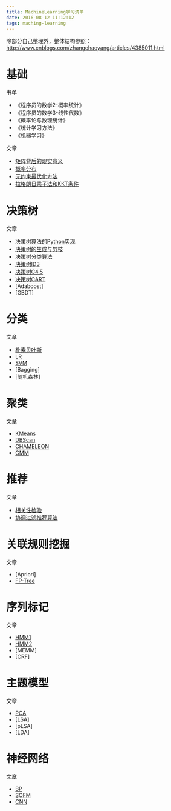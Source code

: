 ```yaml
---
title: MachineLearning学习清单
date: 2016-08-12 11:12:12
tags: maching-learning
---
```


除部分自己整理外，整体结构参照：<http://www.cnblogs.com/zhangchaoyang/articles/4385011.html>


# 基础

书单

- 《程序员的数学2-概率统计》
- 《程序员的数学3-线性代数》
- 《概率论与数理统计》
- 《统计学习方法》
- 《机器学习》


文章

- [矩阵背后的现实意义](http://wenku.baidu.com/link?url=MQzLVzDDzUPcZ0FqIeWB0xziIPHbEMKULnVBuQKFMoNZXF0GRdNogrQu-y8VTqbi3hze7JT8NNu3gAu8bFn-RLKjuT-krYpjG5Pc-brwKHy)
- [概率分布](http://www.cnblogs.com/zhangchaoyang/articles/3405093.html)
- [无约束最优化方法](http://www.cnblogs.com/zhangchaoyang/articles/2600491.html)
- [拉格朗日乘子法和KKT条件](http://www.cnblogs.com/zhangchaoyang/articles/2726873.html)

# 决策树 

文章

- [决策树算法的Python实现](https://zhuanlan.zhihu.com/p/20794583>)
- [决策树的生成与剪枝](http://m.blog.csdn.net/article/details?id=51344905)
- [决策树分类算法](http://www.chawenti.com/articles/18892.html)
- [决策树ID3](http://www.cnblogs.com/zhangchaoyang/articles/2196631.html)
- [决策树C4.5](http://www.cnblogs.com/zhangchaoyang/articles/2842490.html)
- [决策树CART](http://www.cnblogs.com/zhangchaoyang/articles/2709922.html)
- [Adaboost]
- [GBDT]

# 分类

文章

- [朴素贝叶斯](http://www.cnblogs.com/zhangchaoyang/articles/2586402.html)
- [LR](http://files.cnblogs.com/zhangchaoyang/Logistic%E5%9B%9E%E5%BD%92.pdf)
- [SVM](http://www.cnblogs.com/zhangchaoyang/articles/4306833.html)
- [Bagging]
- [随机森林]

# 聚类

文章

- [KMeans](http://www.cnblogs.com/zhangchaoyang/articles/2181869.html)
- [DBScan](http://www.cnblogs.com/zhangchaoyang/articles/2182748.html)
- [CHAMELEON](http://www.cnblogs.com/zhangchaoyang/articles/2182752.html)
- [GMM](http://www.cnblogs.com/zhangchaoyang/articles/2624882.html)

# 推荐

文章

- [相关性检验](http://www.cnblogs.com/zhangchaoyang/articles/2631907.html)
- [协调过滤推荐算法](http://www.cnblogs.com/zhangchaoyang/articles/2664366.html)

# 关联规则挖掘

文章

- [Apriori]
- [FP-Tree](http://www.cnblogs.com/zhangchaoyang/articles/2198946.html)

# 序列标记

文章

- [HMM1](http://www.cnblogs.com/zhangchaoyang/articles/2219571.html)
- [HMM2](http://www.cnblogs.com/zhangchaoyang/articles/2220398.html)
- [MEMM]
- [CRF]

# 主题模型

文章

- [PCA](http://www.cnblogs.com/zhangchaoyang/articles/2222048.html)
- [LSA]
- [pLSA]
- [LDA]

# 神经网络

文章

- [BP](http://www.cnblogs.com/zhangchaoyang/articles/2269523.html)
- [SOFM](http://www.cnblogs.com/zhangchaoyang/articles/2589668.html)
- [CNN](http://files.cnblogs.com/zhangchaoyang/%E5%8D%B7%E7%A7%AF%E7%A5%9E%E7%BB%8F%E7%BD%91%E7%BB%9C.pptx)
